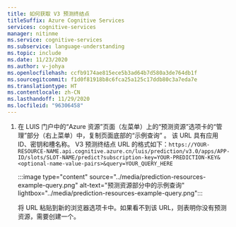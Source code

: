 ```yaml
---
title: 如何获取 V3 预测终结点
titleSuffix: Azure Cognitive Services
services: cognitive-services
manager: nitinme
ms.service: cognitive-services
ms.subservice: language-understanding
ms.topic: include
ms.date: 11/23/2020
ms.author: v-johya
ms.openlocfilehash: ccfb9174ae815ece5b3ad64b7d580a3de764db1f
ms.sourcegitcommit: f1d0f81918b8c6fca25a125c17ddb80c3a7eda7e
ms.translationtype: HT
ms.contentlocale: zh-CN
ms.lasthandoff: 11/29/2020
ms.locfileid: "96306458"
---
```

1. 在 LUIS 门户中的“Azure 资源”页面（左菜单）上的“预测资源”选项卡的“管理”部分（右上菜单）中，复制页面底部的“示例查询”   。 该 URL 具有应用 ID、密钥和槽名称。 V3 预测终结点 URL 的格式如下：`https://YOUR-RESOURCE-NAME.api.cognitive.azure.cn/luis/prediction/v3.0/apps/APP-ID/slots/SLOT-NAME/predict?subscription-key=YOUR-PREDICTION-KEY&<optional-name-value-pairs>&query=YOUR_QUERY_HERE`

    :::image type="content" source="../media/prediction-resources-example-query.png" alt-text="预测资源部分中的示例查询" lightbox="../media/prediction-resources-example-query.png":::
    
    将 URL 粘贴到新的浏览器选项卡中。如果看不到该 URL，则表明你没有预测资源，需要创建一个。 

    

    


